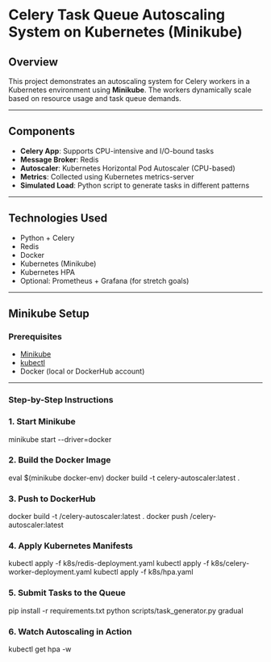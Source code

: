 # Celery Task Queue Autoscaling System on Kubernetes (Minikube)

## Overview

This project demonstrates an autoscaling system for Celery workers in a Kubernetes environment using **Minikube**. The workers dynamically scale based on resource usage and task queue demands.

---

## Components

- **Celery App**: Supports CPU-intensive and I/O-bound tasks
- **Message Broker**: Redis
- **Autoscaler**: Kubernetes Horizontal Pod Autoscaler (CPU-based)
- **Metrics**: Collected using Kubernetes metrics-server
- **Simulated Load**: Python script to generate tasks in different patterns

---

## Technologies Used

- Python + Celery
- Redis
- Docker
- Kubernetes (Minikube)
- Kubernetes HPA
- Optional: Prometheus + Grafana (for stretch goals)

---

## Minikube Setup

### Prerequisites

- [Minikube](https://minikube.sigs.k8s.io/docs/start/)
- [kubectl](https://kubernetes.io/docs/tasks/tools/)
- Docker (local or DockerHub account)

---

### Step-by-Step Instructions

### 1. Start Minikube
minikube start --driver=docker

### 2. Build the Docker Image
eval $(minikube docker-env)
docker build -t celery-autoscaler:latest .

### 3. Push to DockerHub

docker build -t <your-dockerhub-username>/celery-autoscaler:latest .
docker push <your-dockerhub-username>/celery-autoscaler:latest

### 4. Apply Kubernetes Manifests

kubectl apply -f k8s/redis-deployment.yaml
kubectl apply -f k8s/celery-worker-deployment.yaml
kubectl apply -f k8s/hpa.yaml

### 5. Submit Tasks to the Queue

pip install -r requirements.txt
python scripts/task_generator.py gradual

### 6. Watch Autoscaling in Action

kubectl get hpa -w






